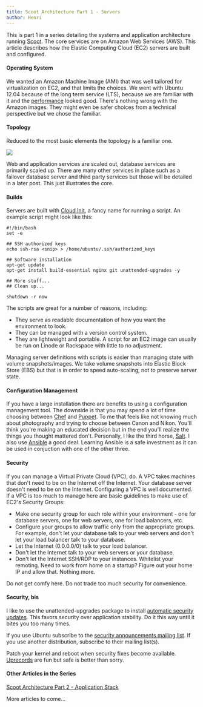 ```yaml
---
title: Scoot Architecture Part 1 - Servers
author: Henri
---
```


This is part 1 in a series detailing the systems and application architecture
running [Scoot](http://scoot.io). The core services are on Amazon Web
Services (AWS). This article describes how the Elastic Computing Cloud (EC2)
servers are built and configured.

#### Operating System

We wanted an Amazon Machine Image (AMI) that was well tailored for
virtualization on EC2, and that limits the choices. We went with Ubuntu 12.04
because of the long term service (LTS), because we are familiar with it and the
[performance](http://www.phoronix.com/scan.php?page=article&item=amazon_ec2_nov12&num=1)
looked good. There's nothing wrong with the Amazon images. They might even be
safer choices from a technical perspective but we chose the familiar.

#### Topology

Reduced to the most basic elements the topology is a familiar one.

![](/images/scoot-basic-arch.png)

Web and application services are scaled out, database services are primarily
scaled up. There are many other services in place such as a failover database
server and third party services but those will be detailed in a later post. This
just illustrates the core.

#### Builds

Servers are built with [Cloud Init](https://help.ubuntu.com/community/CloudInit),
a fancy name for running a script. An example script might look like this:

```
#!/bin/bash
set -e

## SSH authorized keys
echo ssh-rsa <snip> > /home/ubuntu/.ssh/authorized_keys

## Software installation
apt-get update
apt-get install build-essential nginx git unattended-upgrades -y

## More stuff...
## Clean up...

shutdown -r now
```

The scripts are great for a number of reasons, including:

- They serve as readable documentation of how you want the environment
  to look.
- They can be managed with a version control system.
- They are lightweight and portable. A script for an EC2 image can usually be
  run on Linode or Rackspace with little to no adjustment.

Managing server definitions with scripts is easier than managing state with
volume snapshots/images. We take volume snapshots into Elastic Block Store
(EBS) but that is in order to speed auto-scaling, not to preserve server state.

#### Configuration Management

If you have a large installation there are benefits to using a configuration
management tool. The downside is that you may spend a lot of time choosing
between [Chef](http://www.opscode.com/chef/) and
[Puppet](https://puppetlabs.com/). To me that feels like not knowing much about
photography and trying to choose between Canon and Nikon. You'll think you're
making an educated decision but in the end you'll realize the things you thought
mattered don't. Personally, I like the third horse,
[Salt](http://docs.saltstack.com/). I also  use [Ansible](http://ansible.cc/) a
good deal. Learning Ansible is a safe investment as it can be used in conjuction
with one of the other three.

#### Security

If you can manage a Virtual Private Cloud (VPC), do. A VPC takes machines that
don't need to be on the Internet off the Internet. Your database server doesn't
need to be on the Internet. Configuring a VPC is well documented.  If a VPC is
too much to manage here are basic guidelines to make use of EC2's Security
Groups:

- Make one security group for each role within your environment - one for
  database servers, one for web servers, one for load balancers, etc.
- Configure your groups to allow traffic only from the appropriate groups. For
  example, don't let your database talk to your web servers and don't let your
  load balancer talk to your database.
- Let the Internet (0.0.0.0/0) talk to your load balancer.
- Don't let the Internet talk to your web servers or your database.
- Don't let the Internet SSH/RDP to your instances. Whitelist your remoting.
  Need to work from home on a startup? Figure out your home IP and allow that.
  Nothing more.

Do not get comfy here. Do not trade too much security for convenience.

#### Security, bis

I like to use the unattended-upgrades package to install [automatic security
updates](https://help.ubuntu.com/community/AutomaticSecurityUpdates).  This
favors security over application stability. Do it this way until it bites you
too many times.

If you use Ubuntu subscribe to the
[security announcements mailing list](https://lists.ubuntu.com/mailman/listinfo/ubuntu-security-announce).
If you use another distribution, subscribe to their mailing list(s).

Patch your kernel and reboot when security fixes become available.
[Uprecords](http://podgorny.cz/moin/Uptimed) are fun but safe is better than
sorry.

#### Other Articles in the Series

[Scoot Architecture Part 2 - Application Stack](../scoot-stack/)

More articles to come...
